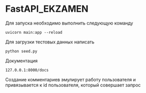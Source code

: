 # FastAPI_EKZAMEN

Для запуска необходимо выполнить следующую команду

`uvicorn main:app --reload`

Для загрузки тестовых данных написать 

`python seed.py`

Документация

`127.0.0.1:8000/docs`

Создание комментариев эмулирует работу пользователя и привязывается к id пользователя, который совершает запрос
